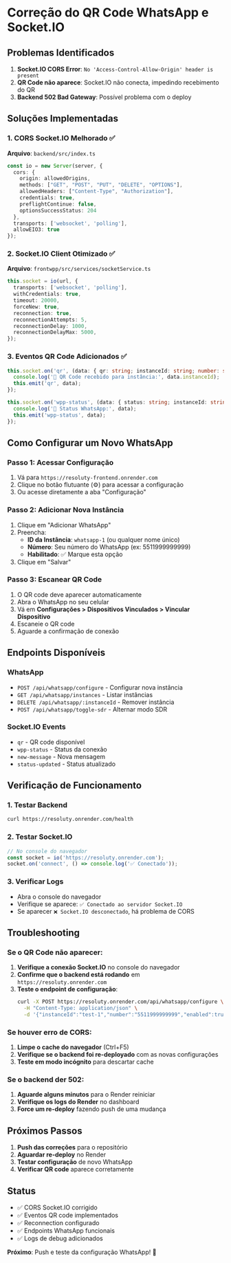 # Correção do QR Code WhatsApp e Socket.IO

## Problemas Identificados

1. **Socket.IO CORS Error**: `No 'Access-Control-Allow-Origin' header is present`
2. **QR Code não aparece**: Socket.IO não conecta, impedindo recebimento do QR
3. **Backend 502 Bad Gateway**: Possível problema com o deploy

## Soluções Implementadas

### 1. CORS Socket.IO Melhorado ✅

**Arquivo**: `backend/src/index.ts`

```typescript
const io = new Server(server, {
  cors: {
    origin: allowedOrigins,
    methods: ["GET", "POST", "PUT", "DELETE", "OPTIONS"],
    allowedHeaders: ["Content-Type", "Authorization"],
    credentials: true,
    preflightContinue: false,
    optionsSuccessStatus: 204
  },
  transports: ['websocket', 'polling'],
  allowEIO3: true
});
```

### 2. Socket.IO Client Otimizado ✅

**Arquivo**: `frontwpp/src/services/socketService.ts`

```typescript
this.socket = io(url, {
  transports: ['websocket', 'polling'],
  withCredentials: true,
  timeout: 20000,
  forceNew: true,
  reconnection: true,
  reconnectionAttempts: 5,
  reconnectionDelay: 1000,
  reconnectionDelayMax: 5000,
});
```

### 3. Eventos QR Code Adicionados ✅

```typescript
this.socket.on('qr', (data: { qr: string; instanceId: string; number: string }) => {
  console.log('📱 QR Code recebido para instância:', data.instanceId);
  this.emit('qr', data);
});

this.socket.on('wpp-status', (data: { status: string; instanceId: string; number: string }) => {
  console.log('📱 Status WhatsApp:', data);
  this.emit('wpp-status', data);
});
```

## Como Configurar um Novo WhatsApp

### Passo 1: Acessar Configuração
1. Vá para `https://resoluty-frontend.onrender.com`
2. Clique no botão flutuante (⚙️) para acessar a configuração
3. Ou acesse diretamente a aba "Configuração"

### Passo 2: Adicionar Nova Instância
1. Clique em "Adicionar WhatsApp"
2. Preencha:
   - **ID da Instância**: `whatsapp-1` (ou qualquer nome único)
   - **Número**: Seu número do WhatsApp (ex: 5511999999999)
   - **Habilitado**: ✅ Marque esta opção
3. Clique em "Salvar"

### Passo 3: Escanear QR Code
1. O QR code deve aparecer automaticamente
2. Abra o WhatsApp no seu celular
3. Vá em **Configurações > Dispositivos Vinculados > Vincular Dispositivo**
4. Escaneie o QR code
5. Aguarde a confirmação de conexão

## Endpoints Disponíveis

### WhatsApp
- `POST /api/whatsapp/configure` - Configurar nova instância
- `GET /api/whatsapp/instances` - Listar instâncias
- `DELETE /api/whatsapp/:instanceId` - Remover instância
- `POST /api/whatsapp/toggle-sdr` - Alternar modo SDR

### Socket.IO Events
- `qr` - QR code disponível
- `wpp-status` - Status da conexão
- `new-message` - Nova mensagem
- `status-updated` - Status atualizado

## Verificação de Funcionamento

### 1. Testar Backend
```bash
curl https://resoluty.onrender.com/health
```

### 2. Testar Socket.IO
```javascript
// No console do navegador
const socket = io('https://resoluty.onrender.com');
socket.on('connect', () => console.log('✅ Conectado'));
```

### 3. Verificar Logs
- Abra o console do navegador
- Verifique se aparece: `✅ Conectado ao servidor Socket.IO`
- Se aparecer `❌ Socket.IO desconectado`, há problema de CORS

## Troubleshooting

### Se o QR Code não aparecer:
1. **Verifique a conexão Socket.IO** no console do navegador
2. **Confirme que o backend está rodando** em `https://resoluty.onrender.com`
3. **Teste o endpoint de configuração**:
   ```bash
   curl -X POST https://resoluty.onrender.com/api/whatsapp/configure \
     -H "Content-Type: application/json" \
     -d '{"instanceId":"test-1","number":"5511999999999","enabled":true}'
   ```

### Se houver erro de CORS:
1. **Limpe o cache do navegador** (Ctrl+F5)
2. **Verifique se o backend foi re-deployado** com as novas configurações
3. **Teste em modo incógnito** para descartar cache

### Se o backend der 502:
1. **Aguarde alguns minutos** para o Render reiniciar
2. **Verifique os logs do Render** no dashboard
3. **Force um re-deploy** fazendo push de uma mudança

## Próximos Passos

1. **Push das correções** para o repositório
2. **Aguardar re-deploy** no Render
3. **Testar configuração** de novo WhatsApp
4. **Verificar QR code** aparece corretamente

## Status

- ✅ CORS Socket.IO corrigido
- ✅ Eventos QR code implementados
- ✅ Reconnection configurado
- ✅ Endpoints WhatsApp funcionais
- ✅ Logs de debug adicionados

**Próximo**: Push e teste da configuração WhatsApp! 📱 